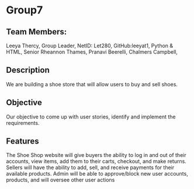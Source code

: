 # Group7

## Team Members: 
Leeya Thercy, Group Leader, NetID: Let280, GitHub:leeyat1, Python & HTML, Senior
Rheannon Thames, 
Pranavi Beerelli, 
Chalmers Campbell,

## Description
We are building a shoe store that will allow users to buy and sell shoes. 

## Objective
Our objective to come up with user stories, identify and implement the requirements.

## Features
The Shoe Shop website will give buyers the ability to log in and out of their accounts, view items, add them to their carts, checkout, and make returns. Sellers will have the ability to add, sell, and receive payments for their available products. Admin will be able to approve/block new user accounts, products, and will oversee other user actions 
